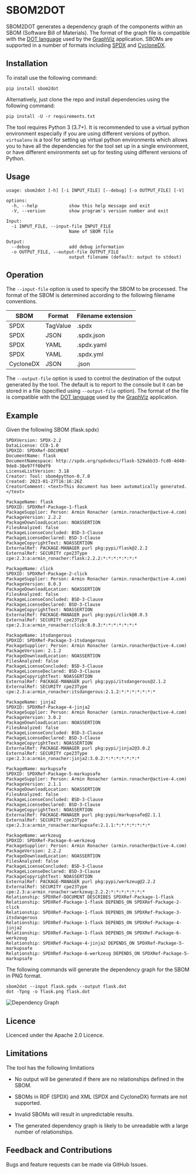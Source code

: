 # SBOM2DOT

SBOM2DOT generates a dependency graph of the components within an SBOM (Software Bill of Materials). The format of the graph
file is compatible with the [DOT language](https://graphviz.org/doc/info/lang.html) used by the
[GraphViz](https://graphviz.org/) application. SBOMs are supported in a number of formats including
[SPDX](https://www.spdx.org) and [CycloneDX](https://www.cyclonedx.org).

## Installation

To install use the following command:

`pip install sbom2dot`

Alternatively, just clone the repo and install dependencies using the following command:

`pip install -U -r requirements.txt`

The tool requires Python 3 (3.7+). It is recommended to use a virtual python environment especially
if you are using different versions of python. `virtualenv` is a tool for setting up virtual python environments which
allows you to have all the dependencies for the tool set up in a single environment, or have different environments set
up for testing using different versions of Python.

## Usage

```
usage: sbom2dot [-h] [-i INPUT_FILE] [--debug] [-o OUTPUT_FILE] [-V]

options:
  -h, --help            show this help message and exit
  -V, --version         show program's version number and exit

Input:
  -i INPUT_FILE, --input-file INPUT_FILE
                        Name of SBOM file

Output:
  --debug               add debug information
  -o OUTPUT_FILE, --output-file OUTPUT_FILE
                        output filename (default: output to stdout)
```
					
## Operation

The `--input-file` option is used to specify the SBOM to be processed. The format of the SBOM is determined according to
the following filename conventions.

| SBOM      | Format    | Filename extension |
| --------- | --------- |--------------------|
| SPDX      | TagValue  | .spdx              |
| SPDX      | JSON      | .spdx.json         |
| SPDX      | YAML      | .spdx.yaml         |
| SPDX      | YAML      | .spdx.yml          |
| CycloneDX | JSON      | .json              |

The `--output-file` option is used to control the destination of the output generated by the tool. The
default is to report to the console but it can be stored in a file (specified using `--output-file` option).
The format of the file is compatible with the [DOT language](https://graphviz.org/doc/info/lang.html) used by the
[GraphViz](https://graphviz.org/) application.

## Example

Given the following SBOM (flask.spdx)

```
SPDXVersion: SPDX-2.2
DataLicense: CC0-1.0
SPDXID: SPDXRef-DOCUMENT
DocumentName: flask
DocumentNamespace: http://spdx.org/spdxdocs/flask-529abb33-fcd0-4d40-9de8-38e97ff00df9
LicenseListVersion: 3.18
Creator: Tool: sbom4python-0.7.0
Created: 2023-01-27T16:16:26Z
CreatorComment: <text>This document has been automatically generated.</text>

PackageName: flask
SPDXID: SPDXRef-Package-1-flask
PackageSupplier: Person: Armin Ronacher (armin.ronacher@active-4.com)
PackageVersion: 2.2.2
PackageDownloadLocation: NOASSERTION
FilesAnalyzed: false
PackageLicenseConcluded: BSD-3-Clause
PackageLicenseDeclared: BSD-3-Clause
PackageCopyrightText: NOASSERTION
ExternalRef: PACKAGE-MANAGER purl pkg:pypi/flask@2.2.2
ExternalRef: SECURITY cpe23Type cpe:2.3:a:armin_ronacher:flask:2.2.2:*:*:*:*:*:*:*

PackageName: click
SPDXID: SPDXRef-Package-2-click
PackageSupplier: Person: Armin Ronacher (armin.ronacher@active-4.com)
PackageVersion: 8.0.3
PackageDownloadLocation: NOASSERTION
FilesAnalyzed: false
PackageLicenseConcluded: BSD-3-Clause
PackageLicenseDeclared: BSD-3-Clause
PackageCopyrightText: NOASSERTION
ExternalRef: PACKAGE-MANAGER purl pkg:pypi/click@8.0.3
ExternalRef: SECURITY cpe23Type cpe:2.3:a:armin_ronacher:click:8.0.3:*:*:*:*:*:*:*

PackageName: itsdangerous
SPDXID: SPDXRef-Package-3-itsdangerous
PackageSupplier: Person: Armin Ronacher (armin.ronacher@active-4.com)
PackageVersion: 2.1.2
PackageDownloadLocation: NOASSERTION
FilesAnalyzed: false
PackageLicenseConcluded: BSD-3-Clause
PackageLicenseDeclared: BSD-3-Clause
PackageCopyrightText: NOASSERTION
ExternalRef: PACKAGE-MANAGER purl pkg:pypi/itsdangerous@2.1.2
ExternalRef: SECURITY cpe23Type cpe:2.3:a:armin_ronacher:itsdangerous:2.1.2:*:*:*:*:*:*:*

PackageName: jinja2
SPDXID: SPDXRef-Package-4-jinja2
PackageSupplier: Person: Armin Ronacher (armin.ronacher@active-4.com)
PackageVersion: 3.0.2
PackageDownloadLocation: NOASSERTION
FilesAnalyzed: false
PackageLicenseConcluded: BSD-3-Clause
PackageLicenseDeclared: BSD-3-Clause
PackageCopyrightText: NOASSERTION
ExternalRef: PACKAGE-MANAGER purl pkg:pypi/jinja2@3.0.2
ExternalRef: SECURITY cpe23Type cpe:2.3:a:armin_ronacher:jinja2:3.0.2:*:*:*:*:*:*:*

PackageName: markupsafe
SPDXID: SPDXRef-Package-5-markupsafe
PackageSupplier: Person: Armin Ronacher (armin.ronacher@active-4.com)
PackageVersion: 2.1.1
PackageDownloadLocation: NOASSERTION
FilesAnalyzed: false
PackageLicenseConcluded: BSD-3-Clause
PackageLicenseDeclared: BSD-3-Clause
PackageCopyrightText: NOASSERTION
ExternalRef: PACKAGE-MANAGER purl pkg:pypi/markupsafe@2.1.1
ExternalRef: SECURITY cpe23Type cpe:2.3:a:armin_ronacher:markupsafe:2.1.1:*:*:*:*:*:*:*

PackageName: werkzeug
SPDXID: SPDXRef-Package-6-werkzeug
PackageSupplier: Person: Armin Ronacher (armin.ronacher@active-4.com)
PackageVersion: 2.2.2
PackageDownloadLocation: NOASSERTION
FilesAnalyzed: false
PackageLicenseConcluded: BSD-3-Clause
PackageLicenseDeclared: BSD-3-Clause
PackageCopyrightText: NOASSERTION
ExternalRef: PACKAGE-MANAGER purl pkg:pypi/werkzeug@2.2.2
ExternalRef: SECURITY cpe23Type cpe:2.3:a:armin_ronacher:werkzeug:2.2.2:*:*:*:*:*:*:*
Relationship: SPDXRef-DOCUMENT DESCRIBES SPDXRef-Package-1-flask
Relationship: SPDXRef-Package-1-flask DEPENDS_ON SPDXRef-Package-2-click
Relationship: SPDXRef-Package-1-flask DEPENDS_ON SPDXRef-Package-3-itsdangerous
Relationship: SPDXRef-Package-1-flask DEPENDS_ON SPDXRef-Package-4-jinja2
Relationship: SPDXRef-Package-1-flask DEPENDS_ON SPDXRef-Package-6-werkzeug
Relationship: SPDXRef-Package-4-jinja2 DEPENDS_ON SPDXRef-Package-5-markupsafe
Relationship: SPDXRef-Package-6-werkzeug DEPENDS_ON SPDXRef-Package-5-markupsafe

```

The following commands will generate the dependency graph for the SBOM in PNG format.

```
sbom2dot --input flask.spdx --output flask.dot
dot -Tpng -o flask.png flask.dot
```

![Dependency Graph](flask.png)

## Licence

Licenced under the Apache 2.0 Licence.

## Limitations

The tool has the following limitations

- No output will be generated if there are no relationships defined in the SBOM. 

- SBOMs in RDF (SPDX) and XML (SPDX and CycloneDX) formats are not supported.

- Invalid SBOMs will result in unpredictable results.

- The generated dependency graph is likely to be unreadable with a large number of relationships.

## Feedback and Contributions

Bugs and feature requests can be made via GitHub Issues.
